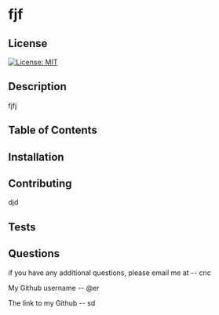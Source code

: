 # fjf

## License
[![License: MIT](https://img.shields.io/badge/License-MIT-yellow.svg)](https://opensource.org/licenses/MIT)

## Description
  fjfj

## Table of Contents

## Installation

## Contributing
  djd  

## Tests

## Questions
if you have any additional questions, please email me at -- cnc

My Github username -- @er

The link to my Github -- sd





